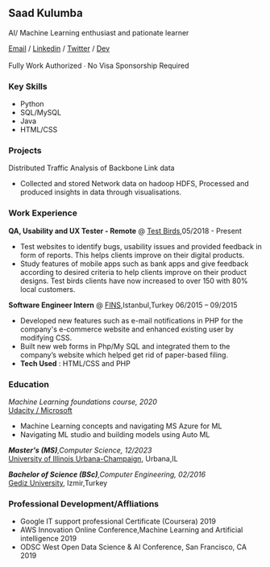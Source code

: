 ## Saad Kulumba
AI/ Machine Learning enthusiast and pationate learner 

[Email](mailto:skulumba@outlook.com) / [Linkedin](https://www.linkedin.com/in/kulzsadz/) / [Twitter](https://twitter.com/skulsoft) / [Dev](https://dev.to/skulumba)</br>   
Fully Work Authorized ∙ No Visa Sponsorship Required<br/>

### Key Skills
- Python
- SQL/MySQL
- Java
- HTML/CSS

### Projects
Distributed Traffic Analysis of Backbone Link data 
- Collected and stored Network data on hadoop HDFS, Processed and produced insights in data through visualisations.

### Work Experience
**QA, Usability and UX Tester - Remote** @ [Test Birds](https://www.testbirds.com/),05/2018 - Present                                                                             
- Test websites to identify bugs, usability issues and provided feedback in form of reports. This helps clients improve on their digital products.
- Study features of mobile apps such as bank apps and give feedback according to desired criteria to help clients improve on their product designs. Test birds clients have now increased to over 150 with 80% local customers.

**Software Engineer Intern**  @ [FINS](https://www.fins.com.tr/Default.asp),Istanbul,Turkey 06/2015 – 09/2015                                                                         
- Developed new features such as e-mail notifications in PHP for the company's e-commerce website and enhanced existing user by modifying CSS.
- Built new web forms in Php/My SQL and integrated them to the company’s website which helped get rid of paper-based filing.
- **Tech Used** : HTML/CSS and PHP

### Education
_Machine Learning foundations course, 2020_</br>
[Udacity / Microsoft](https://www.udacity.com/course/machine-learning-engineer-for-microsoft-azure-nanodegree--nd00333)</br>    
 - Machine Learning concepts and navigating MS Azure for ML
 - Navigating ML studio and building models using Auto ML

**_Master's (MS)_**_,Computer Science, 12/2023_</br>
[University of Illinois Urbana-Champaign](https://grainger.illinois.edu/), Urbana,IL</br>

**_Bachelor of Science (BSc)_**_,Computer Engineering, 02/2016_</br>
[Gediz University](https://en.wikipedia.org/wiki/Gediz_University), Izmir,Turkey</br>  

 
### Professional Development/Affliations
- Google IT support professional Certificate (Coursera) 2019 
- AWS Innovation Online Conference,Machine Learning and Artificial intelligence 2019 
- ODSC West Open Data Science & AI Conference, San Francisco, CA 2019 



